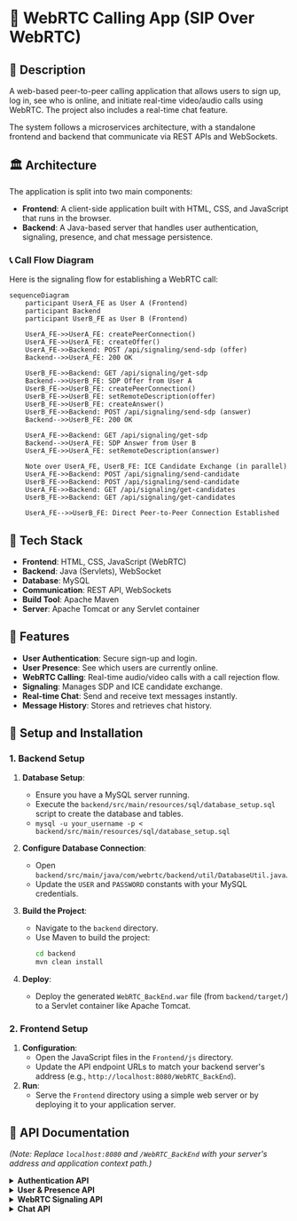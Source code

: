 # 📘 WebRTC Calling App (SIP Over WebRTC)

## 🧾 Description
A web-based peer-to-peer calling application that allows users to sign up, log in, see who is online, and initiate real-time video/audio calls using WebRTC. The project also includes a real-time chat feature.

The system follows a microservices architecture, with a standalone frontend and backend that communicate via REST APIs and WebSockets.

## 🏛️ Architecture
The application is split into two main components:
-   **Frontend**: A client-side application built with HTML, CSS, and JavaScript that runs in the browser.
-   **Backend**: A Java-based server that handles user authentication, signaling, presence, and chat message persistence.

### 📞 Call Flow Diagram
Here is the signaling flow for establishing a WebRTC call:
```mermaid
sequenceDiagram
    participant UserA_FE as User A (Frontend)
    participant Backend
    participant UserB_FE as User B (Frontend)

    UserA_FE->>UserA_FE: createPeerConnection()
    UserA_FE->>UserA_FE: createOffer()
    UserA_FE->>Backend: POST /api/signaling/send-sdp (offer)
    Backend-->>UserA_FE: 200 OK

    UserB_FE->>Backend: GET /api/signaling/get-sdp
    Backend-->>UserB_FE: SDP Offer from User A
    UserB_FE->>UserB_FE: createPeerConnection()
    UserB_FE->>UserB_FE: setRemoteDescription(offer)
    UserB_FE->>UserB_FE: createAnswer()
    UserB_FE->>Backend: POST /api/signaling/send-sdp (answer)
    Backend-->>UserB_FE: 200 OK

    UserA_FE->>Backend: GET /api/signaling/get-sdp
    Backend-->>UserA_FE: SDP Answer from User B
    UserA_FE->>UserA_FE: setRemoteDescription(answer)

    Note over UserA_FE, UserB_FE: ICE Candidate Exchange (in parallel)
    UserA_FE->>Backend: POST /api/signaling/send-candidate
    UserB_FE->>Backend: POST /api/signaling/send-candidate
    UserA_FE->>Backend: GET /api/signaling/get-candidates
    UserB_FE->>Backend: GET /api/signaling/get-candidates

    UserA_FE-->>UserB_FE: Direct Peer-to-Peer Connection Established
```

## 🔧 Tech Stack
-   **Frontend**: HTML, CSS, JavaScript (WebRTC)
-   **Backend**: Java (Servlets), WebSocket
-   **Database**: MySQL
-   **Communication**: REST API, WebSockets
-   **Build Tool**: Apache Maven
-   **Server**: Apache Tomcat or any Servlet container

## 🎯 Features
-   **User Authentication**: Secure sign-up and login.
-   **User Presence**: See which users are currently online.
-   **WebRTC Calling**: Real-time audio/video calls with a call rejection flow.
-   **Signaling**: Manages SDP and ICE candidate exchange.
-   **Real-time Chat**: Send and receive text messages instantly.
-   **Message History**: Stores and retrieves chat history.

## 🚀 Setup and Installation

### 1. Backend Setup
1.  **Database Setup**:
    -   Ensure you have a MySQL server running.
    -   Execute the `backend/src/main/resources/sql/database_setup.sql` script to create the database and tables.
    -   `mysql -u your_username -p < backend/src/main/resources/sql/database_setup.sql`

2.  **Configure Database Connection**:
    -   Open `backend/src/main/java/com/webrtc/backend/util/DatabaseUtil.java`.
    -   Update the `USER` and `PASSWORD` constants with your MySQL credentials.

3.  **Build the Project**:
    -   Navigate to the `backend` directory.
    -   Use Maven to build the project:
        ```bash
        cd backend
        mvn clean install
        ```

4.  **Deploy**:
    -   Deploy the generated `WebRTC_BackEnd.war` file (from `backend/target/`) to a Servlet container like Apache Tomcat.

### 2. Frontend Setup
1.  **Configuration**:
    -   Open the JavaScript files in the `Frontend/js` directory.
    -   Update the API endpoint URLs to match your backend server's address (e.g., `http://localhost:8080/WebRTC_BackEnd`).
2.  **Run**:
    -   Serve the `Frontend` directory using a simple web server or by deploying it to your application server.

## 🔗 API Documentation
*(Note: Replace `localhost:8080` and `/WebRTC_BackEnd` with your server's address and application context path.)*

<details>
<summary><strong>Authentication API</strong></summary>

#### **Register New User**
- `POST /api/auth/signup`
- **Body**: `{"username": "newuser", "password": "password123", "msisdn": "1234567890"}`

#### **Login User**
- `POST /api/auth/login`
- **Body**: `{"username": "newuser", "password": "password123"}`

#### **Logout User**
- `POST /api/auth/logout`
- **Body**: `{"userId": 1}`

</details>

<details>
<summary><strong>User & Presence API</strong></summary>

#### **List Online Users**
- `GET /api/users/online`

#### **Send a User Heartbeat**
- `POST /api/users/heartbeat`
- **Body**: `{"userId": 1}`

</details>

<details>
<summary><strong>WebRTC Signaling API</strong></summary>

#### **Send SDP (Offer/Answer)**
- `POST /api/signaling/send-sdp`
- **Body**: `{"senderId": 1, "receiverId": 2, "type": "offer", "sdp": "..."}`

#### **Poll for Incoming SDP**
- `GET /api/signaling/get-sdp?receiverId=2`

#### **Send ICE Candidate**
- `POST /api/signaling/send-candidate`
- **Body**: `{"senderId": 1, "receiverId": 2, "candidate": "..."}`

#### **Poll for Incoming ICE Candidates**
- `GET /api/signaling/get-candidates?receiverId=2`

#### **Reject a Call**
- `POST /api/signaling/reject-call`
- **Body**: `{"from": "2", "to": "1"}`

#### **Poll for Call Status**
- `GET /api/signaling/call-status?from=1&to=2`

</details>

<details>
<summary><strong>Chat API</strong></summary>

#### **WebSocket Endpoint**
- `/ws/chat/{userId}`
- **Connect**: `ws://your-server/WebRTC_BackEnd/ws/chat/{userId}`
- **Send Message**: `{"receiverId": 2, "content": "Hello!"}`

#### **Get Chat History**
- `GET /api/chat/messages?userId1=1&userId2=2`

#### **Get Unread Messages**
- `GET /api/chat/unread?userId=1`

</details>
